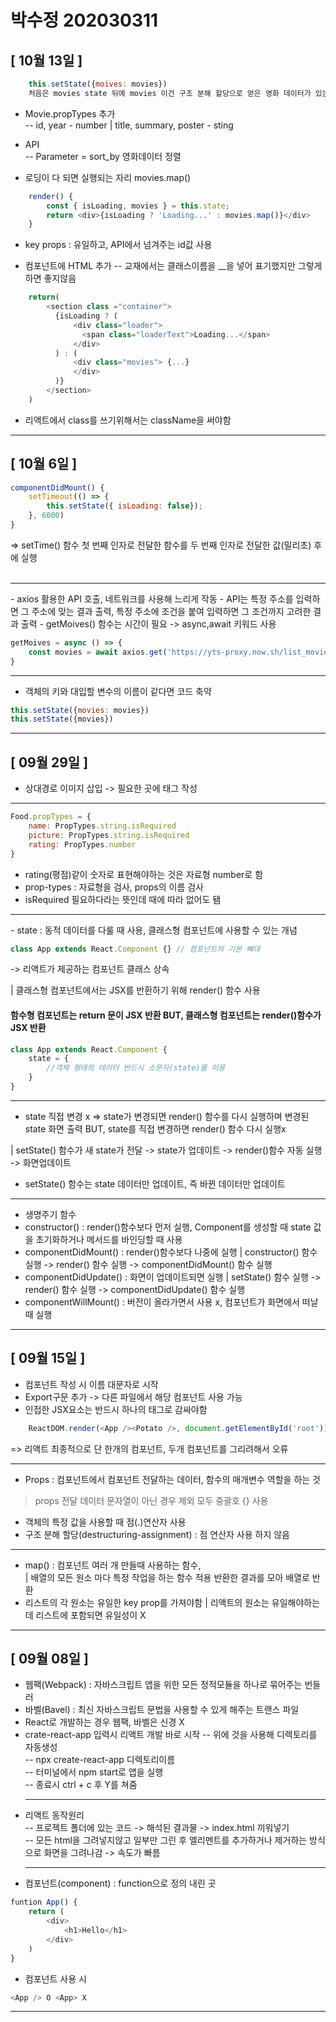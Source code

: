 # 박수정 202030311

## [ 10월 13일 ]

```javascript
    this.setState({moives: movies})
    처음은 movies state 뒤에 movies 이건 구조 분해 할당으로 얻은 영화 데이터가 있는 변수
```
- Movie.propTypes 추가  
-- id, year - number | title, summary, poster - sting  

- API  
-- Parameter = sort_by 영화데이터 정렬

- 로딩이 다 되면 실행되는 자리 movies.map()

```javascript
    render() {
        const { isLoading, movies } = this.state;
        return <div>{isLoading ? 'Loading...' : movies.map()}</div>
    }
```

- key props : 유일하고, API에서 넘겨주는 id값 사용

- 컴포넌트에 HTML 추가
-- 교재에서는 클래스이름을 __을 넣어 표기했지만 그렇게하면 좋지않음


```javascript
    return(
        <section class ="container">
          {isLoading ? (
              <div class="loader">
                <span class="loaderText">Loading...</span>
              </div>
          ) : (
              <div class="movies"> {...}
              </div>
          )}
        </section>
    )
```
- 리액트에서 class를 쓰기위해서는 className을 써야함
<hr>

## [ 10월 6일 ]

```javascript
componentDidMount() {
    setTimeout(() => {
        this.setState({ isLoading: false});
    }, 6000)
}
```
=> setTime() 함수 첫 번째 인자로 전달한 함수를 두 번째 인자로 전달한 값(밀리초) 후에 실행 <br><br>

<hr>
- axios 활용한 API 호출, 네트워크를 사용해 느리게 작동
- API는 특정 주소를 입력하면 그 주소에 맞는 결과 출력, 특정 주소에 조건을 붙여 입력하면 그 조건까지 고려한 결과 출력
- getMoives() 함수는 시간이 필요 -> async,await 키워드 사용

```javascript
getMoives = async () => {
    const movies = await axios.get('https://yts-proxy.now.sh/list_movies.json')
}
```

<hr>

- 객체의 키와 대입할 변수의 이름이 같다면 코드 축약

```javascript
this.setState({movies: movies})
this.setState({movies})
```

***

## [ 09월 29일 ]
- 상대경로 이미지 삽입 -> 필요한 곳에 <img src="">태그 작성
<hr>

```javascript
Food.propTypes = {
    name: PropTypes.string.isRequired
    picture: PropTypes.string.isRequired
    rating: PropTypes.number
}
```
- rating(평점)같이 숫자로 표현해야하는 것은 자료형 number로 함
- prop-types : 자료형을 검사, props의 이름 검사
- isRequired 필요하다라는 뜻인데 때에 따라 없어도 됌
<hr>
- state : 동적 데이터를 다룰 때 사용, 클래스형 컴포넌트에 사용할 수 있는 개념

```javascript
class App extends React.Component {} // 컴포넌트의 기본 뼈대
```
-> 리액트가 제공하는 컴포넌트 클래스 상속 <br>

| 클래스형 컴포넌트에서는 JSX를 반환하기 위해 render() 함수 사용

#### 함수형 컴포넌트는 return 문이 JSX 반환 BUT, 클래스형 컴포넌트는 render()함수가 JSX 반환

```javascript
class App extends React.Component {
    state = {
        //객체 형태의 데이터 반드시 소문자(state)를 이용
    }
}
```
<hr>

- state 직접 변경 x
=> state가 변경되면 render() 함수를 다시 실행하며 변경된 state 화면 출력 BUT, state를 직접 변경하면 render() 함수 다시 실행x <br>

| setState() 함수가 새 state가 전달 -> state가 업데이트 -> render()함수 자동 실행 -> 화면업데이트
- setState() 함수는 state 데이터만 업데이트, 즉 바뀐 데이터만 업데이트
<hr>

- 생명주기 함수
- constructor() : render()함수보다 먼저 실행, Component를 생성할 때 state 값을 초기화하거나 메서드를 바인딩할 때 사용
- componentDidMount() : render()함수보다 나중에 실행
| constructor() 함수 실행 -> render() 함수 실행 -> componentDidMount() 함수 실행
- componentDidUpdate() : 화면이 업데이트되면 실행
| setState() 함수 실행 -> render() 함수 실행 -> componentDidUpdate() 함수 실행
- componentWillMount() : 버전이 올라가면서 사용 x, 컴포넌트가 화면에서 떠날 때 실행

***

## [ 09월 15일 ]

- 컴포넌트 작성 시 이름 대문자로 시작
- Export구문 추가 -> 다른 파일에서 해당 컴포넌트 사용 가능
- 인접한 JSX요소는 반드시 하나의 태그로 감싸야함
```javascript
    ReactDOM.render(<App /><Potato />, document.getElementById('root')); => X
```
=> 리액트 최종적으로 단 한개의 컴포넌트, 두개 컴포넌트를 그리려해서 오류 <br>
<hr>

- Props : 컴포넌트에서 컴포넌트 전달하는 데이터, 함수의 매개변수 역할을 하는 것
> props 전달 데이터 문자열이 아닌 경우 제외 모두 중괄호 {} 사용
- 객체의 특정 값을 사용할 때 점(.)연산자 사용
- 구조 분해 할당(destructuring-assignment) : 점 연산자 사용 하지 않음

<hr>

- map() : 컴포넌트 여러 개 만들때 사용하는 함수,<br> | 배열의 모든 원소 마다 특정 작업을 하는 함수 적용 반환한 결과를 모아 배열로 반환
- 리스트의 각 원소는 유일한 key prop를 가져야함
| 리액트의 원소는 유일해야하는데 리스트에 포함되면 유일성이 X

***

## [ 09월 08일 ]

- 웹팩(Webpack) : 자바스크립트 앱을 위한 모든 정적모듈을 하나로 묶어주는 번들러
- 바벨(Bavel) : 최신 자바스크립트 문법을 사용할 수 있게 해주는 트랜스 파일
- React로 개발하는 경우 웹팩, 바벨은 신경 X
- crate-react-app 입력시 리액트 개발 바로 시작
-- 위에 것을 사용해 디렉토리를 자동생성 <br>
-- npx create-react-app 디렉토리이름 <br>
-- 터미널에서 npm start로 앱을 실행<br>
-- 종료시 ctrl + c 후 Y를 쳐줌 <br><hr>
- 리액트 동작원리 <br>
-- 프로젝트 폴더에 있는 코드 -> 해석된 결과물 -> index.html 끼워넣기 <br>
-- 모든 html을 그려넣지않고 일부만 그린 후 엘리멘트를 추가하거나 제거하는 방식으로 화면을 그려나감 -> 속도가 빠름 <br><hr>
- 컴포넌트(component) : function으로 정의 내린 곳
```javascript
funtion App() {
    return (
        <div>
            <h1>Hello</h1>
        </div>
    )
}
```
- 컴포넌트 사용 시
```javascript
<App /> O <App> X
```

***